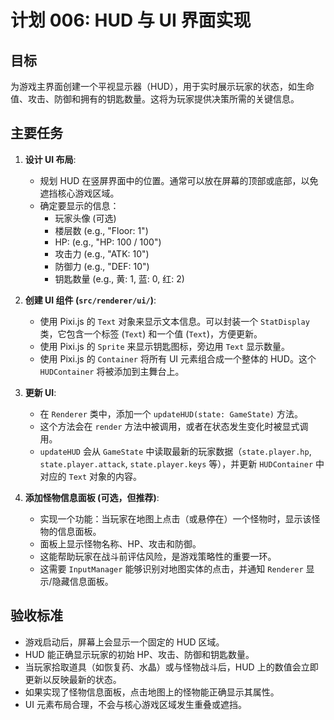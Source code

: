 # 计划 006: HUD 与 UI 界面实现

## 目标

为游戏主界面创建一个平视显示器（HUD），用于实时展示玩家的状态，如生命值、攻击、防御和拥有的钥匙数量。这将为玩家提供决策所需的关键信息。

## 主要任务

1.  **设计 UI 布局**:
    - 规划 HUD 在竖屏界面中的位置。通常可以放在屏幕的顶部或底部，以免遮挡核心游戏区域。
    - 确定要显示的信息：
        - 玩家头像 (可选)
        - 楼层数 (e.g., "Floor: 1")
        - HP: (e.g., "HP: 100 / 100")
        - 攻击力 (e.g., "ATK: 10")
        - 防御力 (e.g., "DEF: 10")
        - 钥匙数量 (e.g., 黄: 1, 蓝: 0, 红: 2)

2.  **创建 UI 组件 (`src/renderer/ui/`)**:
    - 使用 Pixi.js 的 `Text` 对象来显示文本信息。可以封装一个 `StatDisplay` 类，它包含一个标签 (`Text`) 和一个值 (`Text`)，方便更新。
    - 使用 Pixi.js 的 `Sprite` 来显示钥匙图标，旁边用 `Text` 显示数量。
    - 使用 Pixi.js 的 `Container` 将所有 UI 元素组合成一个整体的 HUD。这个 `HUDContainer` 将被添加到主舞台上。

3.  **更新 UI**:
    - 在 `Renderer` 类中，添加一个 `updateHUD(state: GameState)` 方法。
    - 这个方法会在 `render` 方法中被调用，或者在状态发生变化时被显式调用。
    - `updateHUD` 会从 `GameState` 中读取最新的玩家数据（`state.player.hp`, `state.player.attack`, `state.player.keys` 等），并更新 `HUDContainer` 中对应的 `Text` 对象的内容。

4.  **添加怪物信息面板 (可选，但推荐)**:
    - 实现一个功能：当玩家在地图上点击（或悬停在）一个怪物时，显示该怪物的信息面板。
    - 面板上显示怪物名称、HP、攻击和防御。
    - 这能帮助玩家在战斗前评估风险，是游戏策略性的重要一环。
    - 这需要 `InputManager` 能够识别对地图实体的点击，并通知 `Renderer` 显示/隐藏信息面板。

## 验收标准

- 游戏启动后，屏幕上会显示一个固定的 HUD 区域。
- HUD 能正确显示玩家的初始 HP、攻击、防御和钥匙数量。
- 当玩家拾取道具（如恢复药、水晶）或与怪物战斗后，HUD 上的数值会立即更新以反映最新的状态。
- 如果实现了怪物信息面板，点击地图上的怪物能正确显示其属性。
- UI 元素布局合理，不会与核心游戏区域发生重叠或遮挡。
